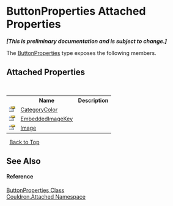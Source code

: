 # ButtonProperties Attached Properties
 _**\[This is preliminary documentation and is subject to change.\]**_

The <a href="T_Couldron_Attached_ButtonProperties">ButtonProperties</a> type exposes the following members.


## Attached Properties
&nbsp;<table><tr><th></th><th>Name</th><th>Description</th></tr><tr><td>![Public attached property](media/pubproperty.gif "Public attached property")</td><td><a href="P_Couldron_Attached_ButtonProperties_CategoryColor">CategoryColor</a></td><td /></tr><tr><td>![Public attached property](media/pubproperty.gif "Public attached property")</td><td><a href="P_Couldron_Attached_ButtonProperties_EmbeddedImageKey">EmbeddedImageKey</a></td><td /></tr><tr><td>![Public attached property](media/pubproperty.gif "Public attached property")</td><td><a href="P_Couldron_Attached_ButtonProperties_Image">Image</a></td><td /></tr></table>&nbsp;
<a href="#buttonproperties-attached-properties">Back to Top</a>

## See Also


#### Reference
<a href="T_Couldron_Attached_ButtonProperties">ButtonProperties Class</a><br /><a href="N_Couldron_Attached">Couldron.Attached Namespace</a><br />